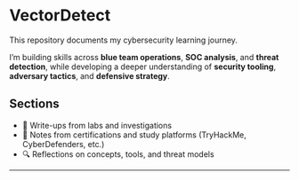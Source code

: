 # VectorDetect  

This repository documents my cybersecurity learning journey.  

I’m building skills across **blue team operations**, **SOC analysis**, and **threat detection**, while developing a deeper understanding of **security tooling**, **adversary tactics**, and **defensive strategy**.  

## Sections  

- 🧠 Write-ups from labs and investigations  
- 🧩 Notes from certifications and study platforms (TryHackMe, CyberDefenders, etc.)  
- 🔍 Reflections on concepts, tools, and threat models  

---
